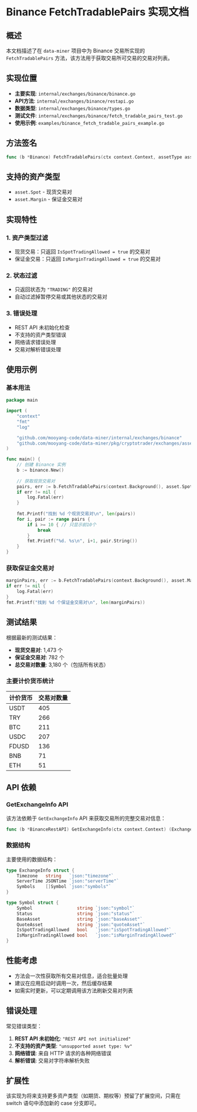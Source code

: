 # Binance FetchTradablePairs 实现文档

## 概述

本文档描述了在 `data-miner` 项目中为 Binance 交易所实现的 `FetchTradablePairs` 方法，该方法用于获取交易所可交易的交易对列表。

## 实现位置

- **主要实现**: `internal/exchanges/binance/binance.go`
- **API方法**: `internal/exchanges/binance/restapi.go`
- **数据类型**: `internal/exchanges/binance/types.go`
- **测试文件**: `internal/exchanges/binance/fetch_tradable_pairs_test.go`
- **使用示例**: `examples/binance_fetch_tradable_pairs_example.go`

## 方法签名

```go
func (b *Binance) FetchTradablePairs(ctx context.Context, assetType asset.Item) (currency.Pairs, error)
```

## 支持的资产类型

- `asset.Spot` - 现货交易对
- `asset.Margin` - 保证金交易对

## 实现特性

### 1. 资产类型过滤
- 现货交易：只返回 `IsSpotTradingAllowed = true` 的交易对
- 保证金交易：只返回 `IsMarginTradingAllowed = true` 的交易对

### 2. 状态过滤
- 只返回状态为 `"TRADING"` 的交易对
- 自动过滤掉暂停交易或其他状态的交易对

### 3. 错误处理
- REST API 未初始化检查
- 不支持的资产类型错误
- 网络请求错误处理
- 交易对解析错误处理

## 使用示例

### 基本用法

```go
package main

import (
    "context"
    "fmt"
    "log"

    "github.com/mooyang-code/data-miner/internal/exchanges/binance"
    "github.com/mooyang-code/data-miner/pkg/cryptotrader/exchanges/asset"
)

func main() {
    // 创建 Binance 实例
    b := binance.New()
    
    // 获取现货交易对
    pairs, err := b.FetchTradablePairs(context.Background(), asset.Spot)
    if err != nil {
        log.Fatal(err)
    }
    
    fmt.Printf("找到 %d 个现货交易对\n", len(pairs))
    for i, pair := range pairs {
        if i >= 10 { // 只显示前10个
            break
        }
        fmt.Printf("%d. %s\n", i+1, pair.String())
    }
}
```

### 获取保证金交易对

```go
marginPairs, err := b.FetchTradablePairs(context.Background(), asset.Margin)
if err != nil {
    log.Fatal(err)
}
fmt.Printf("找到 %d 个保证金交易对\n", len(marginPairs))
```

## 测试结果

根据最新的测试结果：

- **现货交易对**: 1,473 个
- **保证金交易对**: 782 个
- **总交易对数量**: 3,180 个（包括所有状态）

### 主要计价货币统计

| 计价货币 | 交易对数量 |
|---------|-----------|
| USDT    | 405       |
| TRY     | 266       |
| BTC     | 211       |
| USDC    | 207       |
| FDUSD   | 136       |
| BNB     | 71        |
| ETH     | 51        |

## API 依赖

### GetExchangeInfo API

该方法依赖于 `GetExchangeInfo` API 来获取交易所的完整交易对信息：

```go
func (b *BinanceRestAPI) GetExchangeInfo(ctx context.Context) (ExchangeInfo, error)
```

### 数据结构

主要使用的数据结构：

```go
type ExchangeInfo struct {
    Timezone   string   `json:"timezone"`
    ServerTime JSONTime `json:"serverTime"`
    Symbols    []Symbol `json:"symbols"`
}

type Symbol struct {
    Symbol                 string `json:"symbol"`
    Status                 string `json:"status"`
    BaseAsset              string `json:"baseAsset"`
    QuoteAsset             string `json:"quoteAsset"`
    IsSpotTradingAllowed   bool   `json:"isSpotTradingAllowed"`
    IsMarginTradingAllowed bool   `json:"isMarginTradingAllowed"`
}
```

## 性能考虑

- 方法会一次性获取所有交易对信息，适合批量处理
- 建议在应用启动时调用一次，然后缓存结果
- 如需实时更新，可以定期调用该方法刷新交易对列表

## 错误处理

常见错误类型：

1. **REST API 未初始化**: `"REST API not initialized"`
2. **不支持的资产类型**: `"unsupported asset type: %v"`
3. **网络错误**: 来自 HTTP 请求的各种网络错误
4. **解析错误**: 交易对字符串解析失败

## 扩展性

该实现为将来支持更多资产类型（如期货、期权等）预留了扩展空间，只需在 switch 语句中添加新的 case 分支即可。

